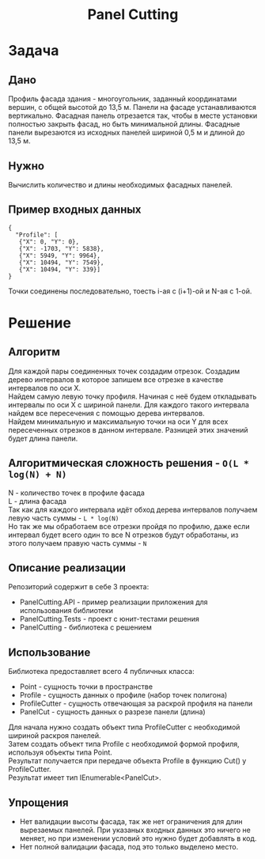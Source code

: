 <h1 align="center">Panel Cutting</h1>

# Задача
## Дано
Профиль фасада здания - многоугольник, заданный координатами вершин, с общей высотой до 13,5 м.
Панели на фасаде устанавливаются вертикально.
Фасадная панель отрезается так, чтобы в месте установки полностью закрыть фасад, но быть минимальной длины.
Фасадные панели вырезаются из исходных панелей шириной 0,5 м и длиной до 13,5 м.

## Нужно
Вычислить количество и длины необходимых фасадных панелей.

## Пример входных данных
```
{
  "Profile": [
   {"X": 0, "Y": 0},
   {"X": -1703, "Y": 5838},
   {"X": 5949, "Y": 9964},
   {"X": 10494, "Y": 7549},
   {"X": 10494, "Y": 339}]
}
```
Точки соединены последовательно, тоесть i-ая с (i+1)-ой и N-ая с 1-ой.

# Решение
## Алгоритм
Для каждой пары соединенных точек создадим отрезок. Создадим дерево интервалов в которое запишем все отрезке в качестве интервалов по оси X.<br/>
Найдем самую левую точку профиля. Начиная с неё будем откладывать интервалы по оси X с шириной панели. Для каждого такого интервала найдем все пересечения с помощью дерева интервалов.<br/>
Найдем минимальную и максимальную точки на оси Y для всех пересеченных отрезков в данном интервале. Разницей этих значений будет длина панели.

## Алгоритмическая сложность решения - ```O(L * log(N) + N)```
N - количество точек в профиле фасада<br/>
L - длина фасада<br/>
Так как для каждого интервала идёт обход дерева интервалов получаем левую часть суммы - ```L * log(N)```<br/>
Но так же мы обработаем все отрезки пройдя по профилю, даже если интервал будет всего один то все N отрезков будут обработаны, из этого получаем правую часть суммы - ```N```

## Описание реализации
Репозиторий содержит в себе 3 проекта:
* PanelCutting.API - пример реализации приложения для использования библиотеки
* PanelCutting.Tests - проект с юнит-тестами решения
* PanelCutting - библиотека с решением

## Использование
Библиотека предоставляет всего 4 публичных класса:
* Point - сущность точки в пространстве
* Profile - сущность данных о профиле (набор точек полигона)
* ProfileCutter - сущность отвечающая за раскрой профиля на панели
* PanelCut - сущность данных о разрезе панели (длина)

Для начала нужно создать объект типа ProfileCutter с необходимой шириной раскроя панелей.<br/>
Затем создать объект типа Profile с необходимой формой профиля, используя объекты типа Point.<br/>
Результат получается при передаче объекта Profile в функцию Cut() у ProfileCutter.<br/>
Результат имеет тип IEnumerable\<PanelCut\>.

## Упрощения
* Нет валидации высоты фасада, так же нет ограничения для длин вырезаемых панелей. При указаных входных данных это ничего не меняет, но при изменении условий это нужно будет добавлять в код.
* Нет полной валидации фасада, под это только выделено место.
